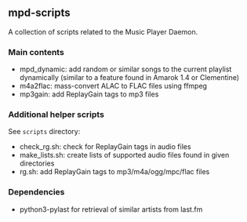 ## mpd-scripts

A collection of scripts related to the Music Player Daemon.

### Main contents

- mpd_dynamic: add random or similar songs to the current playlist dynamically (similar to a feature found in Amarok 1.4 or Clementine)
- m4a2flac: mass-convert ALAC to FLAC files using ffmpeg
- mp3gain: add ReplayGain tags to mp3 files

### Additional helper scripts

See `scripts` directory:

- check_rg.sh: check for ReplayGain tags in audio files
- make_lists.sh: create lists of supported audio files found in given directories
- rg.sh: add ReplayGain tags to mp3/m4a/ogg/mpc/flac files

### Dependencies

- python3-pylast for retrieval of similar artists from last.fm
